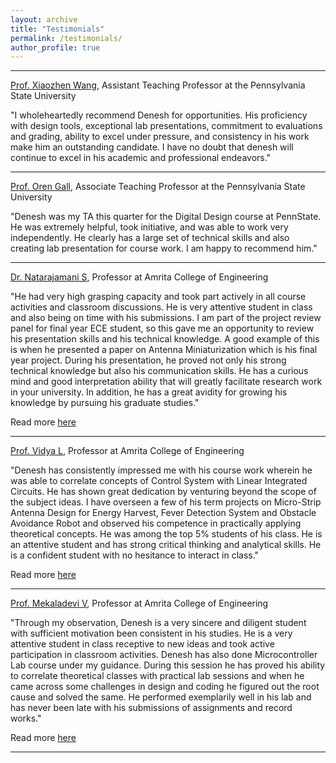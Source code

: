 ```yaml
---
layout: archive
title: "Testimonials"
permalink: /testimonials/
author_profile: true
---
```

-----
[Prof. Xiaozhen Wang](https://www.eecs.psu.edu/departments/directory-detail-g.aspx?q=xbw5192), Assistant Teaching Professor at the Pennsylvania State University

"I wholeheartedly recommend Denesh for opportunities. His proficiency with design tools, exceptional lab presentations, commitment to evaluations and grading, ability to excel under pressure, and consistency in his work make him an outstanding candidate. I have no doubt that denesh will continue to excel in his academic and professional endeavors."

-----
[Prof. Oren Gall](https://www.eecs.psu.edu/departments/directory-detail-g.aspx?q=OZG1), Associate Teaching Professor at the Pennsylvania State University

"Denesh was my TA this quarter for the Digital Design course at PennState. He was extremely helpful, took initiative, and was able to work very independently. He clearly has a large set of technical skills and also creating lab presentation for course work. I am happy to recommend him."

-----
[Dr. Natarajamani S](https://www.amrita.edu/faculty/s-natarajamani/), Professor at Amrita College of Engineering

"He had very high grasping capacity and took part actively in all course activities and classroom discussions. He is very attentive student in class and also being on time with his submissions. I am part of the project review panel for final year ECE student, so this gave me an opportunity to review his presentation skills and his technical knowledge. A good example of this is when he presented a paper on Antenna Miniaturization which is his final year project. During his presentation, he proved not only his strong technical knowledge but also his communication skills. He has a curious mind and good interpretation ability that will greatly facilitate research work in your university. In addition, he has a great avidity for growing his knowledge by pursuing his graduate studies."

Read more [here](https://github.com/deneshkumarmn/ds/blob/master/files/natrajmani_lor.pdf)

-----
[Prof. Vidya L](https://www.amrita.edu/faculty/l-vidhya/), Professor at Amrita College of Engineering

"Denesh has consistently impressed me with his course work wherein he was able to correlate concepts of Control System with Linear Integrated Circuits. He has shown great dedication by venturing beyond the scope of the subject ideas. I have overseen a few of his term projects on Micro-Strip Antenna Design for Energy Harvest, Fever Detection System and Obstacle Avoidance Robot and observed his competence in practically applying theoretical concepts. He was among the top 5% students of his class. He is an attentive student and has strong critical thinking and analytical skills. He is a confident student with no hesitance to interact in class."

Read more [here](https://github.com/deneshkumarmn/ds/blob/master/files/Prof.%20Vidhya_LOR_pdf.pdf)

-----
[Prof. Mekaladevi V](https://www.amrita.edu/faculty/v-mekaladevi/), Professor at Amrita College of Engineering

"Through my observation, Denesh is a very sincere and diligent student with sufficient motivation been consistent in his studies. He is a very attentive student in class receptive to new ideas and took active participation in classroom activities. Denesh has also done Microcontroller Lab course under my guidance. During this session he has proved his ability to correlate theoretical classes with practical lab sessions and when he came across some challenges in design and coding he figured out the root cause and solved the same. He performed exemplarily well in his lab and has never been late with his submissions of assignments and record works."

Read more [here](https://github.com/deneshkumarmn/ds/blob/master/files/prof.%20Mekaladevi.pdf)

-----
